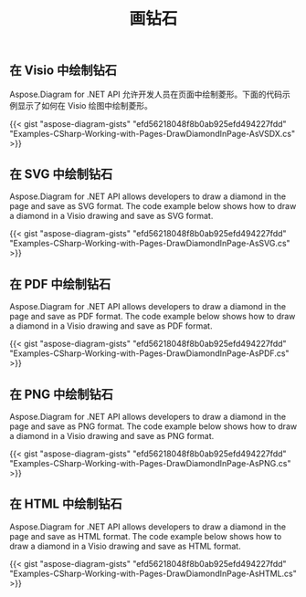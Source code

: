﻿---
title: 画钻石
type: docs
weight: 30
url: /zh/net/drawing/draw-diamond
description: 本节介绍如何在visio页面用Aspose.Diagram绘制菱形。支持用C#绘制菱形并保存为pdf、svg、html、image、xps等格式。
---
## **在 Visio 中绘制钻石**
Aspose.Diagram for .NET API 允许开发人员在页面中绘制菱形。下面的代码示例显示了如何在 Visio 绘图中绘制菱形。

{{< gist "aspose-diagram-gists" "efd56218048f8b0ab925efd494227fdd" "Examples-CSharp-Working-with-Pages-DrawDiamondInPage-AsVSDX.cs" >}}

## **在 SVG 中绘制钻石**
Aspose.Diagram for .NET API allows developers to draw a diamond in the page and save as SVG format. The code example below shows how to draw a diamond in a Visio drawing and save as SVG format.

{{< gist "aspose-diagram-gists" "efd56218048f8b0ab925efd494227fdd" "Examples-CSharp-Working-with-Pages-DrawDiamondInPage-AsSVG.cs" >}}

## **在 PDF 中绘制钻石**
Aspose.Diagram for .NET API allows developers to draw a diamond in the page and save as PDF format. The code example below shows how to draw a diamond in a Visio drawing and save as PDF format.

{{< gist "aspose-diagram-gists" "efd56218048f8b0ab925efd494227fdd" "Examples-CSharp-Working-with-Pages-DrawDiamondInPage-AsPDF.cs" >}}

## **在 PNG 中绘制钻石**
Aspose.Diagram for .NET API allows developers to draw a diamond in the page and save as PNG format. The code example below shows how to draw a diamond in a Visio drawing and save as PNG format.

{{< gist "aspose-diagram-gists" "efd56218048f8b0ab925efd494227fdd" "Examples-CSharp-Working-with-Pages-DrawDiamondInPage-AsPNG.cs" >}}

## **在 HTML 中绘制钻石**
Aspose.Diagram for .NET API allows developers to draw a diamond in the page and save as HTML format. The code example below shows how to draw a diamond in a Visio drawing and save as HTML format.

{{< gist "aspose-diagram-gists" "efd56218048f8b0ab925efd494227fdd" "Examples-CSharp-Working-with-Pages-DrawDiamondInPage-AsHTML.cs" >}}
